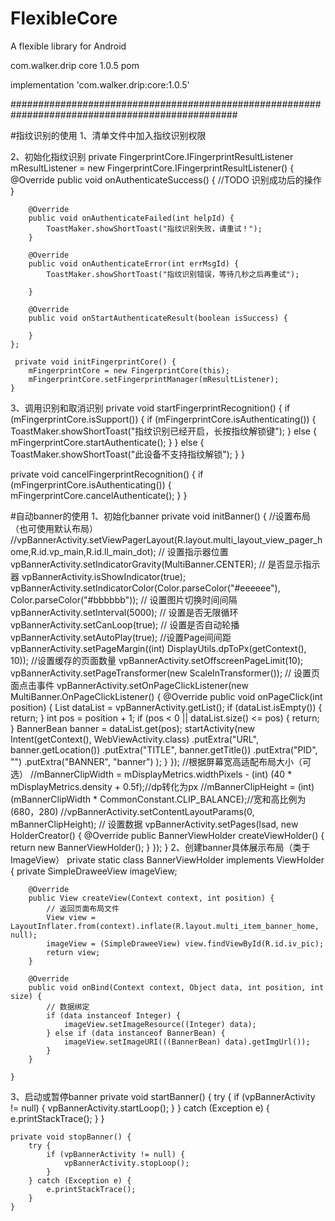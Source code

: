 # FlexibleCore
A flexible library for Android

<dependency>
  <groupId>com.walker.drip</groupId>
  <artifactId>core</artifactId>
  <version>1.0.5</version>
  <type>pom</type>
</dependency>

implementation 'com.walker.drip:core:1.0.5'

#################################################################################################

#指纹识别的使用
1、清单文件中加入指纹识别权限
<!--指纹识别权限-->
<uses-permission android:name="android.permission.USE_FINGERPRINT" />
2、初始化指纹识别
private FingerprintCore.IFingerprintResultListener mResultListener = new FingerprintCore.IFingerprintResultListener() {
        @Override
        public void onAuthenticateSuccess() {
           //TODO 识别成功后的操作
        }

        @Override
        public void onAuthenticateFailed(int helpId) {
            ToastMaker.showShortToast("指纹识别失败，请重试！");
        }

        @Override
        public void onAuthenticateError(int errMsgId) {
            ToastMaker.showShortToast("指纹识别错误，等待几秒之后再重试");

        }

        @Override
        public void onStartAuthenticateResult(boolean isSuccess) {

        }
    };
    
     private void initFingerprintCore() {
        mFingerprintCore = new FingerprintCore(this);
        mFingerprintCore.setFingerprintManager(mResultListener);
    }
    
 3、调用识别和取消识别
 private void startFingerprintRecognition() {
        if (mFingerprintCore.isSupport()) {
            if (mFingerprintCore.isAuthenticating()) {
                ToastMaker.showShortToast("指纹识别已经开启，长按指纹解锁键");
            } else {
                mFingerprintCore.startAuthenticate();
            }
        } else {
            ToastMaker.showShortToast("此设备不支持指纹解锁");
        }
 }
    
 private void cancelFingerprintRecognition() {
        if (mFingerprintCore.isAuthenticating()) {
            mFingerprintCore.cancelAuthenticate();
        }
 }

#自动banner的使用
1、初始化banner
private void initBanner() {
       //设置布局（也可使用默认布局）
        //vpBannerActivity.setViewPagerLayout(R.layout.multi_layout_view_pager_home,R.id.vp_main,R.id.ll_main_dot);
        //  设置指示器位置
        vpBannerActivity.setIndicatorGravity(MultiBanner.CENTER);
        //  是否显示指示器
        vpBannerActivity.isShowIndicator(true);
        vpBannerActivity.setIndicatorColor(Color.parseColor("#eeeeee"), Color.parseColor("#bbbbbb"));
        //  设置图片切换时间间隔
        vpBannerActivity.setInterval(5000);
        //  设置是否无限循环
        vpBannerActivity.setCanLoop(true);
        //  设置是否自动轮播
        vpBannerActivity.setAutoPlay(true);
        //设置Page间间距
        vpBannerActivity.setPageMargin((int) DisplayUtils.dpToPx(getContext(), 10));
        //设置缓存的页面数量
        vpBannerActivity.setOffscreenPageLimit(10);
        vpBannerActivity.setPageTransformer(new ScaleInTransformer());
        //  设置页面点击事件
        vpBannerActivity.setOnPageClickListener(new MultiBanner.OnPageClickListener() {
            @Override
            public void onPageClick(int position) {
                List<BannerBean> dataList = vpBannerActivity.getList();
                if (dataList.isEmpty()) {
                    return;
                }
                int pos = position + 1;
                if (pos < 0 || dataList.size() <= pos) {
                    return;
                }
                BannerBean banner = dataList.get(pos);
                startActivity(new Intent(getContext(), WebViewActivity.class)
                        .putExtra("URL", banner.getLocation())
                        .putExtra("TITLE", banner.getTitle())
                        .putExtra("PID", "")
                        .putExtra("BANNER", "banner")
                );
            }
        });
       //根据屏幕宽高适配布局大小（可选）
        //mBannerClipWidth = mDisplayMetrics.widthPixels - (int) (40 * mDisplayMetrics.density + 0.5f);//dp转化为px
        //mBannerClipHeight = (int) (mBannerClipWidth * CommonConstant.CLIP_BALANCE);//宽和高比例为(680，280)
        //vpBannerActivity.setContentLayoutParams(0, mBannerClipHeight);
        //  设置数据
        vpBannerActivity.setPages(lsad, new HolderCreator<BannerViewHolder>() {
            @Override
            public BannerViewHolder createViewHolder() {
                return new BannerViewHolder();
            }
        });
    }
2、创建banner具体展示布局（类于ImageView）
  private static class BannerViewHolder implements ViewHolder {
        private SimpleDraweeView imageView;

        @Override
        public View createView(Context context, int position) {
            // 返回页面布局文件
            View view = LayoutInflater.from(context).inflate(R.layout.multi_item_banner_home, null);
            imageView = (SimpleDraweeView) view.findViewById(R.id.iv_pic);
            return view;
        }

        @Override
        public void onBind(Context context, Object data, int position, int size) {
            // 数据绑定
            if (data instanceof Integer) {
                imageView.setImageResource((Integer) data);
            } else if (data instanceof BannerBean) {
                imageView.setImageURI(((BannerBean) data).getImgUrl());
            }
        }

    }
3、启动或暂停banner
    private void startBanner() {
        try {
            if (vpBannerActivity != null) {
                vpBannerActivity.startLoop();
            }
        } catch (Exception e) {
            e.printStackTrace();
        }
    }
    
    private void stopBanner() {
        try {
            if (vpBannerActivity != null) {
                vpBannerActivity.stopLoop();
            }
        } catch (Exception e) {
            e.printStackTrace();
        }
    }
